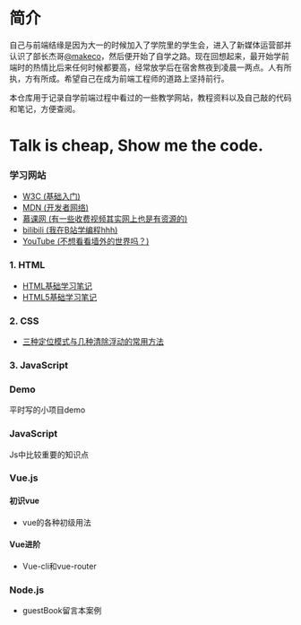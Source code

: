 # 简介

自己与前端结缘是因为大一的时候加入了学院里的学生会，进入了新媒体运营部并认识了部长杰哥[@makeco](https://github.com/makeco)，然后便开始了自学之路。现在回想起来，最开始学前端时的热情比后来任何时候都要高，经常放学后在宿舍熬夜到凌晨一两点。人有所执，方有所成。希望自己在成为前端工程师的道路上坚持前行。

本仓库用于记录自学前端过程中看过的一些教学网站，教程资料以及自己敲的代码和笔记，方便查阅。

# Talk is cheap, Show me the code.

### 学习网站

- [W3C (基础入门)](http://www.w3school.com.cn/)
- [MDN (开发者网络)](https://developer.mozilla.org/zh-CN/)
- [慕课网 (有一些收费视频其实网上也是有资源的)](https://www.imooc.com/)
- [bilibili (我在B站学编程hhh)](https://space.bilibili.com/28533878/#/)
- [YouTube (不想看看墙外的世界吗？)](https://www.youtube.com/)

### 1. HTML

- [HTML基础学习笔记](http://sunburst.wang/HTML%E5%9F%BA%E7%A1%80%E5%AD%A6%E4%B9%A0%E7%AC%94%E8%AE%B0.html)
- [HTML5基础学习笔记](http://sunburst.wang/HTML5%E5%9F%BA%E7%A1%80%E5%AD%A6%E4%B9%A0%E7%AC%94%E8%AE%B0.html)

### 2. CSS

- [三种定位模式与几种清除浮动的常用方法](http://sunburst.wang/%E4%B8%89%E7%A7%8D%E5%AE%9A%E4%BD%8D%E6%A8%A1%E5%BC%8F%E4%B8%8E%E5%87%A0%E7%A7%8D%E6%B8%85%E9%99%A4%E6%B5%AE%E5%8A%A8%E7%9A%84%E5%B8%B8%E7%94%A8%E6%96%B9%E6%B3%95.html)

### 3. JavaScript

### Demo 

平时写的小项目demo

### JavaScript 
Js中比较重要的知识点

### Vue.js 

#### 初识vue
- vue的各种初级用法

#### Vue进阶

- Vue-cli和vue-router

### Node.js 

- guestBook留言本案例